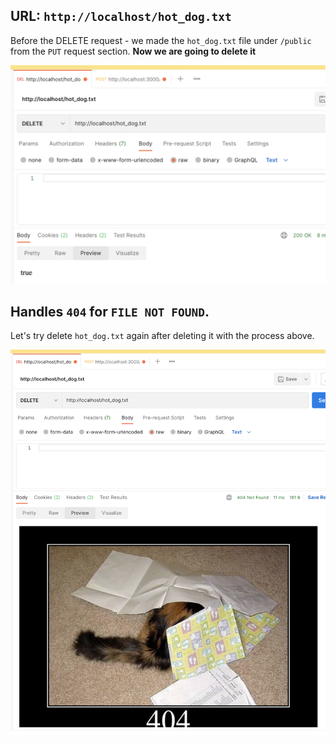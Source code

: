 <!-- Space -->

## URL: `http://localhost/hot_dog.txt`

Before the DELETE request - we made the `hot_dog.txt` file under `/public` from the `PUT` request section. **Now we are going to delete it**

![DELETE AFTER](markdown/delete_after.png)

## Handles `404` for `FILE NOT FOUND`.

Let's try delete `hot_dog.txt` again after deleting it with the process above.

![DELETE 404](markdown/delete_404.png)